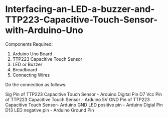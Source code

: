 # Interfacing-an-LED-a-buzzer-and-TTP223-Capacitive-Touch-Sensor-with-Arduino-Uno

Components Required:

1. Arduino Uno Board
2. TTP223 Capacitive Touch Sensor
3. LED or Buzzer
4. Breadboard
5. Connecting Wires

Do the connection as follows:

Sig Pin of TTP223 Capacitive Touch Sensor - Arduino Digital Pin D7
Vcc Pin of TTP223 Capacitive Touch Sensor - Arduino 5V 
GND Pin of TTP223 Capacitive Touch Sensor- Arduino GND 
LED positive pin - Arduino Digial Pin D13
LED negative pin - Arduino Ground Pin
